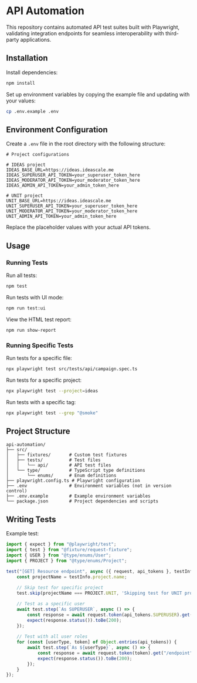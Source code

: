 # API Automation

This repository contains automated API test suites built with Playwright, validating integration endpoints for seamless interoperability with third-party applications.
## Installation

Install dependencies:
   ```bash
   npm install
   ```

Set up environment variables by copying the example file and updating with your values:
   ```bash
   cp .env.example .env
   ```

## Environment Configuration

Create a `.env` file in the root directory with the following structure:

```
# Project configurations

# IDEAS project
IDEAS_BASE_URL=https://ideas.ideascale.me
IDEAS_SUPERUSER_API_TOKEN=your_superuser_token_here
IDEAS_MODERATOR_API_TOKEN=your_moderator_token_here
IDEAS_ADMIN_API_TOKEN=your_admin_token_here

# UNIT project
UNIT_BASE_URL=https://ideas.ideascale.me
UNIT_SUPERUSER_API_TOKEN=your_superuser_token_here
UNIT_MODERATOR_API_TOKEN=your_moderator_token_here
UNIT_ADMIN_API_TOKEN=your_admin_token_here
```

Replace the placeholder values with your actual API tokens.

## Usage

### Running Tests

Run all tests:
```bash
npm test
```

Run tests with UI mode:
```bash
npm run test:ui
```

View the HTML test report:
```bash
npm run show-report
```

### Running Specific Tests

Run tests for a specific file:
```bash
npx playwright test src/tests/api/campaign.spec.ts
```

Run tests for a specific project:
```bash
npx playwright test --project=ideas
```

Run tests with a specific tag:
```bash
npx playwright test --grep "@smoke"
```

## Project Structure

```
api-automation/
├── src/
│   ├── fixtures/       # Custom test fixtures
│   ├── tests/          # Test files
│   │   └── api/        # API test files
│   └── type/           # TypeScript type definitions
│       └── enums/      # Enum definitions
├── playwright.config.ts # Playwright configuration
├── .env                # Environment variables (not in version control)
├── .env.example        # Example environment variables
└── package.json        # Project dependencies and scripts
```

## Writing Tests

Example test:

```typescript
import { expect } from "@playwright/test";
import { test } from "@fixture/request-fixture";
import { USER } from "@type/enums/User";
import { PROJECT } from "@type/enums/Project";

test("[GET] Resource endpoint", async ({ request, api_tokens }, testInfo) => {
    const projectName = testInfo.project.name;
    
    // Skip test for specific project
    test.skip(projectName === PROJECT.UNIT, 'Skipping test for UNIT project');

    // Test as a specific user
    await test.step(`As SUPERUSER`, async () => {
        const response = await request.token(api_tokens.SUPERUSER).get("/endpoint");
        expect(response.status()).toBe(200);
    });
    
    // Test with all user roles
    for (const [userType, token] of Object.entries(api_tokens)) {
        await test.step(`As ${userType}`, async () => {
            const response = await request.token(token).get("/endpoint");
            expect(response.status()).toBe(200);
        });
    }
});
```
